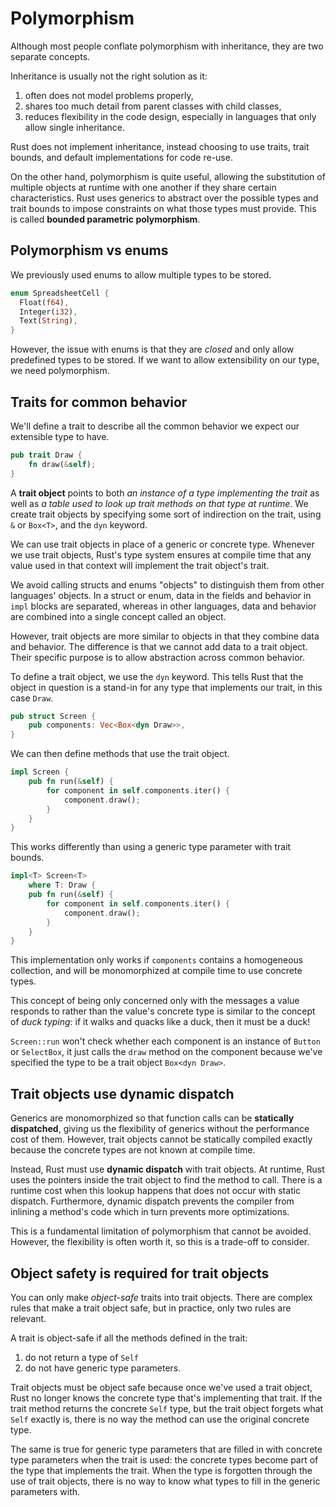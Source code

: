 # Polymorphism

Although most people conflate polymorphism with inheritance, they are two separate concepts.

Inheritance is usually not the right solution as it:

1. often does not model problems properly,
2. shares too much detail from parent classes with child classes,
3. reduces flexibility in the code design, especially in languages that only allow single inheritance.

Rust does not implement inheritance, instead choosing to use traits, trait bounds, and default implementations for code re-use.

On the other hand, polymorphism is quite useful, allowing the substitution of multiple objects at runtime with one another if they share certain characteristics. Rust uses generics to abstract over the possible types and trait bounds to impose constraints on what those types must provide. This is called **bounded parametric polymorphism**.

## Polymorphism vs enums

We previously used enums to allow multiple types to be stored.

```rs
enum SpreadsheetCell {
  Float(f64),
  Integer(i32),
  Text(String),
}
```

However, the issue with enums is that they are _closed_ and only allow predefined types to be stored. If we want to allow extensibility on our type, we need polymorphism.

## Traits for common behavior

We'll define a trait to describe all the common behavior we expect our extensible type to have.

```rs
pub trait Draw {
    fn draw(&self);
}
```

A **trait object** points to both _an instance of a type implementing the trait_ as well as _a table used to look up trait methods on that type at runtime_. We create trait objects by specifying some sort of indirection on the trait, using `&` or `Box<T>`, and the `dyn` keyword.

We can use trait objects in place of a generic or concrete type. Whenever we use trait objects, Rust's type system ensures at compile time that any value used in that context will implement the trait object's trait.

We avoid calling structs and enums "objects" to distinguish them from other languages' objects. In a struct or enum, data in the fields and behavior in `impl` blocks are separated, whereas in other languages, data and behavior are combined into a single concept called an object.

However, trait objects are more similar to objects in that they combine data and behavior. The difference is that we cannot add data to a trait object. Their specific purpose is to allow abstraction across common behavior.

To define a trait object, we use the `dyn` keyword. This tells Rust that the object in question is a stand-in for any type that implements our trait, in this case `Draw`.

```rs
pub struct Screen {
    pub components: Vec<Box<dyn Draw>>,
}
```

We can then define methods that use the trait object.

```rs
impl Screen {
    pub fn run(&self) {
        for component in self.components.iter() {
            component.draw();
        }
    }
}
```

This works differently than using a generic type parameter with trait bounds.

```rs
impl<T> Screen<T>
    where T: Draw {
    pub fn run(&self) {
        for component in self.components.iter() {
            component.draw();
        }
    }
}
```

This implementation only works if `components` contains a homogeneous collection, and will be monomorphized at compile time to use concrete types.

This concept of being only concerned only with the messages a value responds to rather than the value's concrete type is similar to the concept of _duck typing_: if it walks and quacks like a duck, then it must be a duck!

`Screen::run` won't check whether each component is an instance of `Button` or `SelectBox`, it just calls the `draw` method on the component because we've specified the type to be a trait object `Box<dyn Draw>`.

## Trait objects use dynamic dispatch

Generics are monomorphized so that function calls can be **statically dispatched**, giving us the flexibility of generics without the performance cost of them. However, trait objects cannot be statically compiled exactly because the concrete types are not known at compile time.

Instead, Rust must use **dynamic dispatch** with trait objects. At runtime, Rust uses the pointers inside the trait object to find the method to call. There is a runtime cost when this lookup happens that does not occur with static dispatch. Furthermore, dynamic dispatch prevents the compiler from inlining a method's code which in turn prevents more optimizations.

This is a fundamental limitation of polymorphism that cannot be avoided. However, the flexibility is often worth it, so this is a trade-off to consider.

## Object safety is required for trait objects

You can only make _object-safe_ traits into trait objects. There are complex rules that make a trait object safe, but in practice, only two rules are relevant.

A trait is object-safe if all the methods defined in the trait:

1. do not return a type of `Self`
2. do not have generic type parameters.

Trait objects must be object safe because once we've used a trait object, Rust no longer knows the concrete type that's implementing that trait. If the trait method returns the concrete `Self` type, but the trait object forgets what `Self` exactly is, there is no way the method can use the original concrete type.

The same is true for generic type parameters that are filled in with concrete type parameters when the trait is used: the concrete types become part of the type that implements the trait. When the type is forgotten through the use of trait objects, there is no way to know what types to fill in the generic parameters with.
